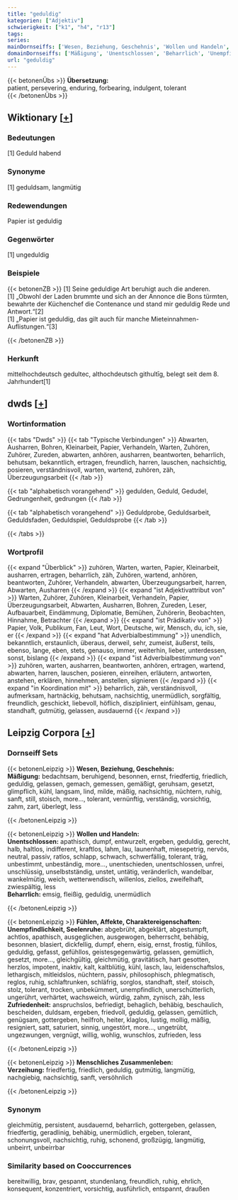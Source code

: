 ```yaml
---
title: "geduldig"
kategorien: ["Adjektiv"]
schwierigkeit: ["k1", "h4", "r13"]
tags:
series:
mainDornseiffs: ['Wesen, Beziehung, Geschehnis', 'Wollen und Handeln', 'Fühlen, Affekte, Charaktereigenschaften', 'Menschliches Zusammenleben']
domainDornseiffs: ['Mäßigung', 'Unentschlossen', 'Beharrlich', 'Unempfindlichkeit, Seelenruhe', 'Zufriedenheit', 'Verzeihung']
url: "geduldig"
---
```


{{< betonenÜbs >}}
**Übersetzung:**  
patient, persevering, enduring, forbearing, indulgent, tolerant  
{{< /betonenÜbs >}}

## Wiktionary [[+](https://de.wiktionary.org/wiki/geduldig)]

### Bedeutungen
[1] Geduld habend  

### Synonyme
[1] geduldsam, langmütig  

### Redewendungen
Papier ist geduldig  

### Gegenwörter
[1] ungeduldig  

### Beispiele
{{< betonenZB >}}
[1] Seine geduldige Art beruhigt auch die anderen.  
[1] „Obwohl der Laden brummte und sich an der Annonce die Bons türmten, bewahrte der Küchenchef die Contenance und stand mir geduldig Rede und Antwort.“[2]  
[1] „Papier ist geduldig, das gilt auch für manche Mieteinnahmen-Auflistungen.“[3]  

{{< /betonenZB >}}
### Herkunft
mittelhochdeutsch gedultec, althochdeutsch githultīg, belegt seit dem 8. Jahrhundert[1]  



## dwds [[+](https://www.dwds.de/wb/geduldig)]

### Wortinformation
{{< tabs "Dwds" >}}
{{< tab "Typische Verbindungen" >}}
Abwarten, Ausharren, Bohren, Kleinarbeit, Papier, Verhandeln, Warten, Zuhören, Zuhörer, Zureden, abwarten, anhören, ausharren, beantworten, beharrlich, behutsam, bekanntlich, ertragen, freundlich, harren, lauschen, nachsichtig, posieren, verständnisvoll, warten, wartend, zuhören, zäh, Überzeugungsarbeit
{{< /tab >}}

{{< tab "alphabetisch vorangehend" >}}
gedulden, Geduld, Gedudel, Gedrungenheit, gedrungen
{{< /tab >}}

{{< tab "alphabetisch vorangehend" >}}
Geduldprobe, Geduldsarbeit, Geduldsfaden, Geduldspiel, Geduldsprobe
{{< /tab >}}

{{< /tabs >}}

### Wortprofil
{{< expand "Überblick" >}} zuhören, Warten, warten, Papier, Kleinarbeit, ausharren, ertragen, beharrlich, zäh, Zuhören, wartend, anhören, beantworten, Zuhörer, Verhandeln, abwarten, Überzeugungsarbeit, harren, Abwarten, Ausharren {{< /expand >}}
{{< expand "ist Adjektivattribut von" >}} Warten, Zuhörer, Zuhören, Kleinarbeit, Verhandeln, Papier, Überzeugungsarbeit, Abwarten, Ausharren, Bohren, Zureden, Leser, Aufbauarbeit, Eindämmung, Diplomatie, Bemühen, Zuhörerin, Beobachten, Hinnahme, Betrachter {{< /expand >}}
{{< expand "ist Prädikativ von" >}} Papier, Volk, Publikum, Fan, Leut, Wort, Deutsche, wir, Mensch, du, ich, sie, er {{< /expand >}}
{{< expand "hat Adverbialbestimmung" >}} unendlich, bekanntlich, erstaunlich, überaus, derweil, sehr, zumeist, äußerst, teils, ebenso, lange, eben, stets, genauso, immer, weiterhin, lieber, unterdessen, sonst, bislang {{< /expand >}}
{{< expand "ist Adverbialbestimmung von" >}} zuhören, warten, ausharren, beantworten, anhören, ertragen, wartend, abwarten, harren, lauschen, posieren, einreihen, erläutern, antworten, anstehen, erklären, hinnehmen, anstellen, signieren {{< /expand >}}
{{< expand "in Koordination mit" >}} beharrlich, zäh, verständnisvoll, aufmerksam, hartnäckig, behutsam, nachsichtig, unermüdlich, sorgfältig, freundlich, geschickt, liebevoll, höflich, diszipliniert, einfühlsam, genau, standhaft, gutmütig, gelassen, ausdauernd {{< /expand >}}

## Leipzig Corpora [[+](https://corpora.uni-leipzig.de/en/res?word=geduldig&corpusId=deu_newscrawl-public_2018)]

### Dornseiff Sets
{{< betonenLeipzig >}}
**Wesen, Beziehung, Geschehnis:**  
**Mäßigung:** bedachtsam, beruhigend, besonnen, ernst, friedfertig, friedlich, geduldig, gelassen, gemach, gemessen, gemäßigt, geruhsam, gesetzt, glimpflich, kühl, langsam, lind, milde, mäßig, nachsichtig, nüchtern, ruhig, sanft, still, stoisch, more..., tolerant, vernünftig, verständig, vorsichtig, zahm, zart, überlegt, less  

{{< /betonenLeipzig >}}


{{< betonenLeipzig >}}
**Wollen und Handeln:**  
**Unentschlossen:** apathisch, dumpf, entwurzelt, ergeben, geduldig, gerecht, halb, haltlos, indifferent, kraftlos, lahm, lau, launenhaft, miesepetrig, nervös, neutral, passiv, ratlos, schlapp, schwach, schwerfällig, tolerant, träg, unbestimmt, unbeständig, more..., unentschieden, unentschlossen, unfrei, unschlüssig, unselbstständig, unstet, untätig, veränderlich, wandelbar, wankelmütig, weich, wetterwendisch, willenlos, ziellos, zweifelhaft, zwiespältig, less  
**Beharrlich:** emsig, fleißig, geduldig, unermüdlich  

{{< /betonenLeipzig >}}


{{< betonenLeipzig >}}
**Fühlen, Affekte, Charaktereigenschaften:**  
**Unempfindlichkeit, Seelenruhe:** abgebrüht, abgeklärt, abgestumpft, achtlos, apathisch, ausgeglichen, ausgewogen, beherrscht, behäbig, besonnen, blasiert, dickfellig, dumpf, ehern, eisig, ernst, frostig, fühllos, geduldig, gefasst, gefühllos, geistesgegenwärtig, gelassen, gemütlich, gesetzt, more..., gleichgültig, gleichmütig, gravitätisch, hart gesotten, herzlos, impotent, inaktiv, kalt, kaltblütig, kühl, lasch, lau, leidenschaftslos, lethargisch, mitleidslos, nüchtern, passiv, philosophisch, phlegmatisch, reglos, ruhig, schlaftrunken, schläfrig, sorglos, standhaft, steif, stoisch, stolz, tolerant, trocken, unbekümmert, unempfindlich, unerschütterlich, ungerührt, verhärtet, wachsweich, würdig, zahm, zynisch, zäh, less  
**Zufriedenheit:** anspruchslos, befriedigt, behaglich, behäbig, beschaulich, bescheiden, duldsam, ergeben, friedvoll, geduldig, gelassen, gemütlich, genügsam, gottergeben, heilfroh, heiter, klaglos, lustig, mollig, mäßig, resigniert, satt, saturiert, sinnig, ungestört, more..., ungetrübt, ungezwungen, vergnügt, willig, wohlig, wunschlos, zufrieden, less  

{{< /betonenLeipzig >}}


{{< betonenLeipzig >}}
**Menschliches Zusammenleben:**  
**Verzeihung:** friedfertig, friedlich, geduldig, gutmütig, langmütig, nachgiebig, nachsichtig, sanft, versöhnlich  

{{< /betonenLeipzig >}}

### Synonym
gleichmütig, persistent, ausdauernd, beharrlich, gottergeben, gelassen, friedfertig, geradlinig, behäbig, unermüdlich, ergeben, tolerant, schonungsvoll, nachsichtig, ruhig, schonend, großzügig, langmütig, unbeirrt, unbeirrbar


### Similarity based on Cooccurrences
bereitwillig, brav, gespannt, stundenlang, freundlich, ruhig, ehrlich, konsequent, konzentriert, vorsichtig, ausführlich, entspannt, draußen

